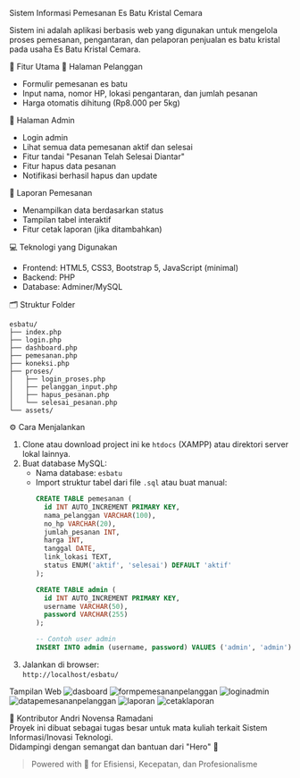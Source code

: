  Sistem Informasi Pemesanan Es Batu Kristal Cemara

Sistem ini adalah aplikasi berbasis web yang digunakan untuk mengelola proses pemesanan, pengantaran, dan pelaporan penjualan es batu kristal pada usaha Es Batu Kristal Cemara.

 🔧 Fitur Utama
 👤 Halaman Pelanggan
- Formulir pemesanan es batu
- Input nama, nomor HP, lokasi pengantaran, dan jumlah pesanan
- Harga otomatis dihitung (Rp8.000 per 5kg)

 🔐 Halaman Admin
- Login admin
- Lihat semua data pemesanan aktif dan selesai
- Fitur tandai "Pesanan Telah Selesai Diantar"
- Fitur hapus data pesanan
- Notifikasi berhasil hapus dan update

 🧾 Laporan Pemesanan
- Menampilkan data berdasarkan status
- Tampilan tabel interaktif
- Fitur cetak laporan (jika ditambahkan)

 💻 Teknologi yang Digunakan
- Frontend: HTML5, CSS3, Bootstrap 5, JavaScript (minimal)
- Backend: PHP
- Database: Adminer/MySQL

 🗂️ Struktur Folder

```
esbatu/
├── index.php
├── login.php
├── dashboard.php
├── pemesanan.php
├── koneksi.php
├── proses/
│   ├── login_proses.php
│   ├── pelanggan_input.php
│   ├── hapus_pesanan.php
│   └── selesai_pesanan.php
└── assets/
```

 ⚙️ Cara Menjalankan
1. Clone atau download project ini ke `htdocs` (XAMPP) atau direktori server lokal lainnya.
2. Buat database MySQL:
   - Nama database: `esbatu`
   - Import struktur tabel dari file `.sql` atau buat manual:
     ```sql
     CREATE TABLE pemesanan (
       id INT AUTO_INCREMENT PRIMARY KEY,
       nama_pelanggan VARCHAR(100),
       no_hp VARCHAR(20),
       jumlah_pesanan INT,
       harga INT,
       tanggal DATE,
       link_lokasi TEXT,
       status ENUM('aktif', 'selesai') DEFAULT 'aktif'
     );
     
     CREATE TABLE admin (
       id INT AUTO_INCREMENT PRIMARY KEY,
       username VARCHAR(50),
       password VARCHAR(255)
     );
     
     -- Contoh user admin
     INSERT INTO admin (username, password) VALUES ('admin', 'admin');
     ```
3. Jalankan di browser:  
   `http://localhost/esbatu/`

Tampilan Web
![dasboard](https://github.com/user-attachments/assets/672ec931-5525-4002-a6db-d71d62bf8ccf)
![formpemesananpelanggan](https://github.com/user-attachments/assets/a89a738d-a811-4df3-a657-f89a59ad635c)
![loginadmin](https://github.com/user-attachments/assets/bd9d6745-433f-40e5-80db-f396593cb0bc)
![datapemesananpelanggan](https://github.com/user-attachments/assets/419d6dc1-c3b1-41a0-8569-66fff15aaab1)
![laporan](https://github.com/user-attachments/assets/26599e81-b35b-4f6d-b0d8-ee1af4eed8ba)
![cetaklaporan](https://github.com/user-attachments/assets/fa3f5784-a440-4052-9b71-a4de05fa4b5d)

 🙌 Kontributor
Andri Novensa Ramadani  
Proyek ini dibuat sebagai tugas besar untuk mata kuliah terkait Sistem Informasi/Inovasi Teknologi.  
Didampingi dengan semangat dan bantuan dari "Hero" 🤖


> Powered with 💙 for Efisiensi, Kecepatan, dan Profesionalisme

